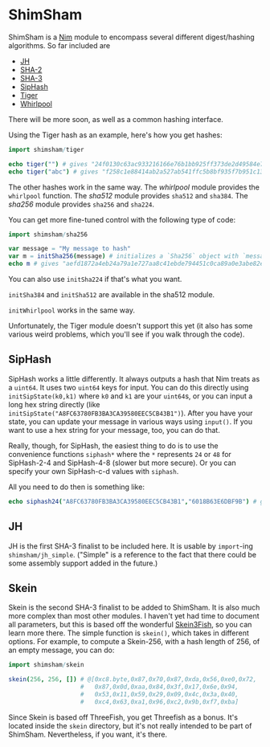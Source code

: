 
ShimSham
========

ShimSham is a [Nim](http://www.nim-lang.org) module to encompass several different digest/hashing algorithms. So far included are
  * [JH](https://en.wikipedia.org/wiki/JH_%28hash_function%29)
  * [SHA-2](https://en.wikipedia.org/wiki/SHA-2)
  * [SHA-3](https://en.wikipedia.org/wiki/SHA-3)
  * [SipHash](http://en.wikipedia.org/wiki/SipHash)
  * [Tiger](https://en.wikipedia.org/wiki/Tiger_%28cryptography%29)
  * [Whirlpool](https://en.wikipedia.org/wiki/Whirlpool_%28cryptography%29)

There will be more soon, as well as a common hashing interface.

Using the Tiger hash as an example, here's how you get hashes:
```nim
import shimsham/tiger

echo tiger("") # gives "24f0130c63ac933216166e76b1bb925ff373de2d49584e7a"
echo tiger("abc") # gives "f258c1e88414ab2a527ab541ffc5b8bf935f7b951c132951"
```

The other hashes work in the same way. The *whirlpool* module provides the `whirlpool` function. The *sha512* module provides `sha512` and `sha384`. The *sha256* module provides `sha256` and `sha224`. 

You can get more fine-tuned control with the following type of code:

```nim
import shimsham/sha256

var message = "My message to hash"
var m = initSha256(message) # initializes a `Sha256` object with `message`
echo m # gives "aefd1872a4eb24a79a1e727aa8c41ebde794451c0ca89a0e3abe82e45a477afc"
```
You can also use `initSha224` if that's what you want.

`initSha384` and `initSha512` are available in the sha512 module.

`initWhirlpool` works in the same way.

Unfortunately, the Tiger module doesn't support this yet (it also has some various weird problems, which you'll see if you walk through the code).


SipHash
-------

SipHash works a little differently. It always outputs a hash that Nim treats as a `uint64`. It uses two `uint64` keys for input. You can do this directly using `initSipState(k0,k1)` where `k0` and `k1` are your `uint64`s, or you can input a long hex string directly (like `initSipState("A8FC63780FB3BA3CA39580EEC5CB43B1")`). After you have your state, you can update your message in various ways using `input()`. If you want to use a hex string for your message, too, you can do that.

Really, though, for SipHash, the easiest thing to do is to use the convenience functions `siphash*` where the `*` represents `24` or `48` for SipHash-2-4 and SipHash-4-8 (slower but more secure). Or you can specify your own SipHash-c-d values with `siphash`.

All you need to do then is something like:

```nim
echo siphash24("A8FC63780FB3BA3CA39580EEC5CB43B1","6018B63E6DBF9B") # gives "701bdf2ea1c82585"
```

JH
--

JH is the first SHA-3 finalist to be included here. It is usable by `import`-ing `shimsham/jh_simple`. ("Simple" is a reference to the fact that there could be some assembly support added in the future.)

Skein
-----

Skein is the second SHA-3 finalist to be added to ShimSham. It is also much more complex than most other modules. I haven't yet had time to document all parameters, but this is based off the wonderful [Skein3Fish](https://github.com/wernerd/Skein3Fish), so you can learn more there. The simple function is `skein()`, which takes in different options. For example, to compute a Skein-256, with a hash length of 256, of an empty message, you can do:

```nim
import shimsham/skein

skein(256, 256, []) # @[0xc8.byte,0x87,0x70,0x87,0xda,0x56,0xe0,0x72,
                    #   0x87,0x0d,0xaa,0x84,0x3f,0x17,0x6e,0x94,
                    #   0x53,0x11,0x59,0x29,0x09,0x4c,0x3a,0x40,
                    #   0xc4,0x63,0xa1,0x96,0xc2,0x9b,0xf7,0xba]
```

Since Skein is based off ThreeFish, you get Threefish as a bonus. It's located inside the `skein` directory, but it's not really intended to be part of ShimSham. Nevertheless, if you want, it's there.
